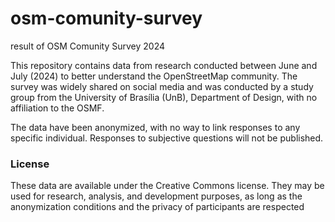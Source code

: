 # osm-comunity-survey
result of OSM Comunity Survey 2024


This repository contains data from research conducted between June and July (2024) to better understand the OpenStreetMap community. The survey was widely shared on social media and was conducted by a study group from the University of Brasília (UnB), Department of Design, with no affiliation to the OSMF.

The data have been anonymized, with no way to link responses to any specific individual. Responses to subjective questions will not be published.

### License

These data are available under the Creative Commons license. They may be used for research, analysis, and development purposes, as long as the anonymization conditions and the privacy of participants are respected
